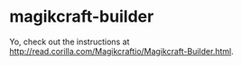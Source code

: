 # magikcraft-builder

Yo, check out the instructions at http://read.corilla.com/Magikcraftio/Magikcraft-Builder.html.
